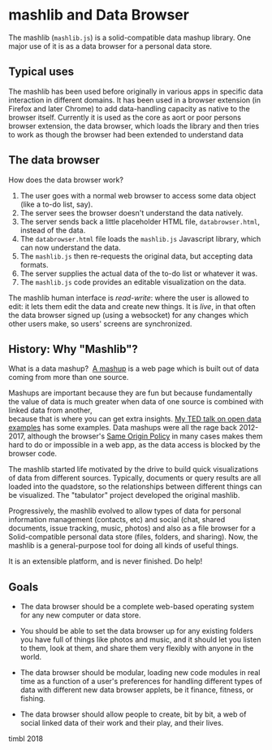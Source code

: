 # mashlib and Data Browser

The mashlib (`mashlib.js`) is a solid-compatible data mashup library.  One major
use of it is as a data browser for a personal data store.

## Typical uses

The mashlib has been used before originally in various apps in specific data interaction in different domains.
It has been used in a browser extension (in Firefox and later Chrome) to add data-handling capacity
as native to the browser itself. Currently it is used as the core as  aort or poor persons
browser extension, the data browser, which loads the library and then tries to work as though the
browser had been extended to understand data

## The data browser

How does the data browser work?

1. The user goes with a normal web browser to access some data object (like a to-do list, say).
1. The server sees the browser doesn't understand the data natively.
1. The server sends back a little placeholder HTML file, `databrowser.html`, instead of the data.
1. The `databrowser.html` file loads the `mashlib.js` Javascript library, which can now understand the data.
1. The `mashlib.js` then re-requests the original data, but accepting data formats.
1. The server supplies the actual data of the to-do list or whatever it was.
1. The `mashlib.js` code provides an editable visualization on the data.

The mashlib human interface is *read-write*: where the user is allowed to edit: it lets them edit the data and create new things.  It is *live*, in that often the data browser signed up (using a websocket) for any changes which other users make, so users' screens are synchronized.

## History: Why "Mashlib"?

What is a data mashup?  [A mashup](https://en.wikipedia.org/wiki/Mashup_%28web_application_hybrid%29)
is a web page which is built out of data coming from more than one source.  

 Mashups are important because they are fun but because fundamentally the value
 of data is much greater when data of one source is combined with linked data from another,  
 because that is where you can get extra insights.
  [My TED talk on open data examples](https://www.ted.com/talks/tim_berners_lee_the_year_open_data_went_worldwide#t-81407)
  has some examples.
Data mashups were all the rage back 2012-2017, although the browser's [Same Origin Policy](https://en.wikipedia.org/wiki/Same-origin_policy) in many cases makes them hard to do or impossible in a web app, as the data access is blocked by the browser code.

The mashlib started life motivated by the drive to build quick visualizations of data from different sources.   Typically, documents or query results are all loaded into the quadstore, so the relationships between different things can be visualized.  The "tabulator" project developed the original mashlib.

Progressively, the mashlib evolved to allow types of data for personal information management (contacts, etc) and social (chat, shared documents, issue tracking, music, photos) and also as a file browser for a Solid-compatible personal data store (files, folders, and sharing). Now, the mashlib is a general-purpose tool for doing all kinds of useful things.

It is an extensible platform, and is never finished.  Do help!  

## Goals

- The data browser should be a complete web-based operating system for any new computer or data store.

- You should be able to set the data browser up for any existing folders you have full of things like photos and music, and it should let you listen to them, look at them, and share them very flexibly with anyone in the world.

- The data browser should be modular, loading new code modules in real time as a function of a user's preferences for handling different types of data with different new data browser applets, be it finance, fitness, or fishing.

- The data browser should allow people to create, bit by bit, a web of social linked data of their work and their play, and their lives.

timbl 2018
